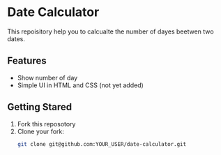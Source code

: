 # Date Calculator

This repoisitory help you to calcualte the number of dayes beetwen two dates.

## Features
- Show number of day
- Simple UI in HTML and CSS (not yet added)

## Getting Stared
1. Fork this reposotory
2. Clone your fork:
   ```bash
   git clone git@github.com:YOUR_USER/date-calculator.git
